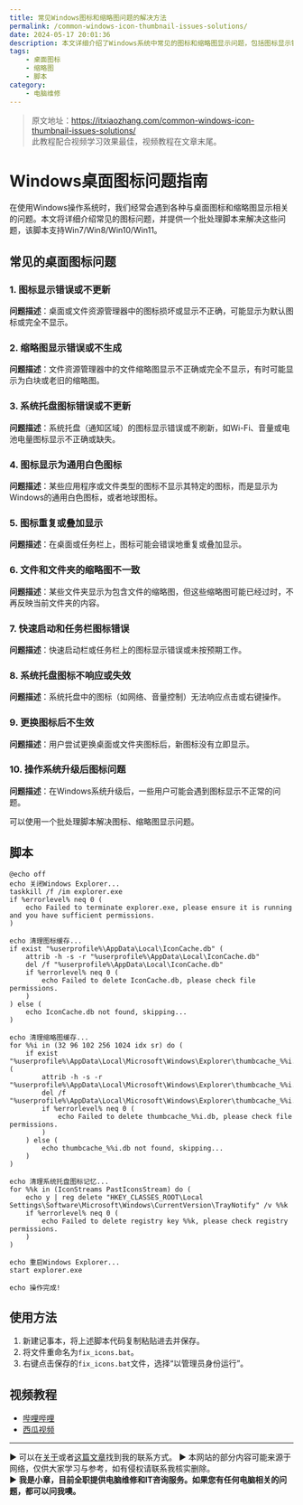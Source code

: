 ```yaml
---
title: 常见Windows图标和缩略图问题的解决方法
permalink: /common-windows-icon-thumbnail-issues-solutions/
date: 2024-05-17 20:01:36
description: 本文详细介绍了Windows系统中常见的图标和缩略图显示问题，包括图标显示错误、不更新、缩略图不生成等情况。通过一个简单的批处理脚本，可以轻松解决这些问题。
tags:
    - 桌面图标
    - 缩略图
    - 脚本
category:
    - 电脑维修
---
```


> 原文地址：<https://itxiaozhang.com/common-windows-icon-thumbnail-issues-solutions/>  
> 此教程配合视频学习效果最佳，视频教程在文章末尾。  

# Windows桌面图标问题指南

在使用Windows操作系统时，我们经常会遇到各种与桌面图标和缩略图显示相关的问题。本文将详细介绍常见的图标问题，并提供一个批处理脚本来解决这些问题，该脚本支持Win7/Win8/Win10/Win11。

## 常见的桌面图标问题

### 1. 图标显示错误或不更新

**问题描述**：桌面或文件资源管理器中的图标损坏或显示不正确，可能显示为默认图标或完全不显示。

### 2. 缩略图显示错误或不生成

**问题描述**：文件资源管理器中的文件缩略图显示不正确或完全不显示，有时可能显示为白块或老旧的缩略图。

### 3. 系统托盘图标错误或不更新

**问题描述**：系统托盘（通知区域）的图标显示错误或不刷新，如Wi-Fi、音量或电池电量图标显示不正确或缺失。

### 4. 图标显示为通用白色图标

**问题描述**：某些应用程序或文件类型的图标不显示其特定的图标，而是显示为Windows的通用白色图标，或者地球图标。

### 5. 图标重复或叠加显示

**问题描述**：在桌面或任务栏上，图标可能会错误地重复或叠加显示。

### 6. 文件和文件夹的缩略图不一致

**问题描述**：某些文件夹显示为包含文件的缩略图，但这些缩略图可能已经过时，不再反映当前文件夹的内容。

### 7. 快速启动和任务栏图标错误

**问题描述**：快速启动栏或任务栏上的图标显示错误或未按预期工作。

### 8. 系统托盘图标不响应或失效

**问题描述**：系统托盘中的图标（如网络、音量控制）无法响应点击或右键操作。

### 9. 更换图标后不生效

**问题描述**：用户尝试更换桌面或文件夹图标后，新图标没有立即显示。

### 10. 操作系统升级后图标问题

**问题描述**：在Windows系统升级后，一些用户可能会遇到图标显示不正常的问题。

可以使用一个批处理脚本解决图标、缩略图显示问题。

## 脚本

```batch
@echo off
echo 关闭Windows Explorer...
taskkill /f /im explorer.exe
if %errorlevel% neq 0 (
    echo Failed to terminate explorer.exe, please ensure it is running and you have sufficient permissions.
)

echo 清理图标缓存...
if exist "%userprofile%\AppData\Local\IconCache.db" (
    attrib -h -s -r "%userprofile%\AppData\Local\IconCache.db"
    del /f "%userprofile%\AppData\Local\IconCache.db"
    if %errorlevel% neq 0 (
        echo Failed to delete IconCache.db, please check file permissions.
    )
) else (
    echo IconCache.db not found, skipping...
)

echo 清理缩略图缓存...
for %%i in (32 96 102 256 1024 idx sr) do (
    if exist "%userprofile%\AppData\Local\Microsoft\Windows\Explorer\thumbcache_%%i.db" (
        attrib -h -s -r "%userprofile%\AppData\Local\Microsoft\Windows\Explorer\thumbcache_%%i.db"
        del /f "%userprofile%\AppData\Local\Microsoft\Windows\Explorer\thumbcache_%%i.db"
        if %errorlevel% neq 0 (
            echo Failed to delete thumbcache_%%i.db, please check file permissions.
        )
    ) else (
        echo thumbcache_%%i.db not found, skipping...
    )
)

echo 清理系统托盘图标记忆...
for %%k in (IconStreams PastIconsStream) do (
    echo y | reg delete "HKEY_CLASSES_ROOT\Local Settings\Software\Microsoft\Windows\CurrentVersion\TrayNotify" /v %%k
    if %errorlevel% neq 0 (
        echo Failed to delete registry key %%k, please check registry permissions.
    )
)

echo 重启Windows Explorer...
start explorer.exe

echo 操作完成!
```

## 使用方法

1. 新建记事本，将上述脚本代码复制粘贴进去并保存。
2. 将文件重命名为`fix_icons.bat`。
3. 右键点击保存的`fix_icons.bat`文件，选择“以管理员身份运行”。

## 视频教程

- [哔哩哔哩](https://www.bilibili.com/video/BV1VJ4m1w7QW/)
- [西瓜视频](https://www.ixigua.com/7370301148068053544)

---

▶ 可以在[关于](https://itxiaozhang.com/about/)或者[这篇文章](https://itxiaozhang.com/about-computer-repair-services-with-me/)找到我的联系方式。
▶ 本网站的部分内容可能来源于网络，仅供大家学习与参考，如有侵权请联系我核实删除。  
▶ **我是小章，目前全职提供电脑维修和IT咨询服务。如果您有任何电脑相关的问题，都可以问我噢。**  
